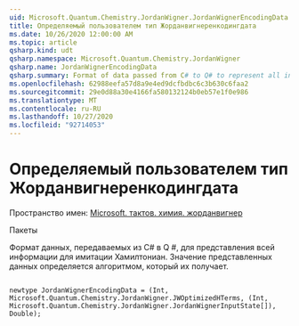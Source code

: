 ```yaml
---
uid: Microsoft.Quantum.Chemistry.JordanWigner.JordanWignerEncodingData
title: Определяемый пользователем тип Жорданвигнеренкодингдата
ms.date: 10/26/2020 12:00:00 AM
ms.topic: article
qsharp.kind: udt
qsharp.namespace: Microsoft.Quantum.Chemistry.JordanWigner
qsharp.name: JordanWignerEncodingData
qsharp.summary: Format of data passed from C# to Q# to represent all information for Hamiltonian simulation. The meaning of the data represented is determined by the algorithm that receives it.
ms.openlocfilehash: 62988eefa57d8a9e4ed9dcfbdbc6c3b630c6faa2
ms.sourcegitcommit: 29e0d88a30e4166fa580132124b0eb57e1f0e986
ms.translationtype: MT
ms.contentlocale: ru-RU
ms.lasthandoff: 10/27/2020
ms.locfileid: "92714053"
---
```

# <a name="jordanwignerencodingdata-user-defined-type"></a>Определяемый пользователем тип Жорданвигнеренкодингдата

Пространство имен: [Microsoft. тактов. химия. жорданвигнер](xref:Microsoft.Quantum.Chemistry.JordanWigner)

Пакеты [](https://nuget.org/packages/)


Формат данных, передаваемых из C# в Q #, для представления всей информации для имитации Хамилтониан.
Значение представленных данных определяется алгоритмом, который их получает.

```qsharp

newtype JordanWignerEncodingData = (Int, Microsoft.Quantum.Chemistry.JordanWigner.JWOptimizedHTerms, (Int, Microsoft.Quantum.Chemistry.JordanWigner.JordanWignerInputState[]), Double);
```

